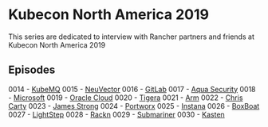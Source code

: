 # Kubecon North America 2019

This series are dedicated to interview with Rancher partners and friends at Kubecon North America 2019

## Episodes

0014 - [KubeMQ](../episodes/0014/README.md)
0015 - [NeuVector](../episodes/0015/README.md)
0016 - [GitLab](../episodes/0016/README.md)
0017 - [Aqua Security](../episodes/0017/README.md)
0018 - [Microsoft](../episodes/0018/README.md)
0019 - [Oracle Cloud](../episodes/0019/README.md)
0020 - [Tigera](../episodes/0020/README.md)
0021 - [Arm](../episodes/0021/README.md)
0022 - [Chris Carty](../episodes/0022/README.md)
0023 - [James Strong](../episodes/0023/README.md)
0024 - [Portworx](../episodes/0024/README.md)
0025 - [Instana](../episodes/0025/README.md)
0026 - [BoxBoat](../episodes/0026/README.md)
0027 - [LightStep](../episodes/0027/README.md)
0028 - [Rackn](../episodes/0028/README.md)
0029 - [Submariner](../episodes/0029/README.md)
0030 - [Kasten](../episodes/0030/README.md)